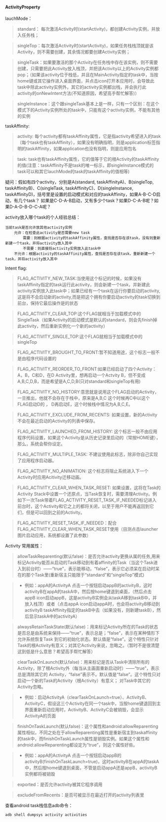 #### ActivityProperty
lauchMode：

> standard： 每次激活Activity时(startActivity)，都创建Activity实例，并放入任务栈；

> singleTop：每次激活Activity时(startActivity)，如果任务栈栈顶就是该Activity，则不需要创建，其余情况都要创建Activity实例；

> singleTask：如果要激活的那个Activity在任务栈中存在该实例，则不需要创建，只需要把此Activity放入栈顶，并把该Activity以上的Activity实例都pop；（如果该activity位于栈低，并且在MainActivity指定的task中，当按home键或其它操作进入桌面界面，并点击icon打开本应用时，会导致此task中除此activity实例外，其它的activity实例都出栈，并会执行此activity的onNewIntent方法(不知道原因，希望高手帮忙解答)）

> singleInstance：这个跟singleTask基本上是一样，只有一个区别：在这个模式下的Activity实例所处的task中，只能有这个activity实例，不能有其他的实例


taskAffinity:

> activity: 每个activity都有taskAffinity属性，它是指activity希望进入的task（每个task也有taskAffinity），如果没有明确指明，则是application标签指明的taskAffinity，如果application也没有指明，则是应用包名

> task: task也有taskAffinity属性，它的值等于它的根Activity的taskAffinity的值(注意：taskAffinity不是task的唯一标示，即singleInstance模式的task可以和其它lauchMode的task的taskAffinity的值相等)

疑问：假如有四个activity，分别是A(standard, taskAffinityA)、B(singleTop, taskAffinityB)、C(singleTask, taskAffinityC)、D(singleInstance, taskAffinityD)，括号里是设置的启动模式和对应的taskAffinity，如果A-B-C-D启动，有几个task？
如果是C-D-A-B启动，又有多少个task？如果D-C-A-B呢？如果D-A-D-B-D-C-A呢？

activity放入哪个task的个人经验总结：

    当前task是否允许放其他activity实例
        允许：在检查此activity是否需要new task
            需要：则根据activity的taskAffinity属性，查找是否存在该task，没有则重新新建一个task，并将activity放入其中
            不需要：则直接将activity实例放入此task中
        不允许：根据activity的taskAffinity属性，查找是否存在该task，重新新建一个task，并将activity放入其中

Intent flag:

> FLAG_ACTIVITY_NEW_TASK:当使用这个标记的时候，如果没有taskAffinity指定的task运行此activity，则会新建一个task，并新建此activity实例放入此task中；如果已经有一个task在运行你要启动的activity,这是将不会启动新的activity,而是把这个拥有你要启动activity的task切换到前台，保持它最后操作是的状态

> FLAG_ACTIVITY_CLEAR_TOP:这个FLAG就相当于加载模式中的SingleTask（如果Activity的启动模式是默认的standard，则会先finish掉此activity，然后重新实例化一个新的activity）

> FLAG_ACTIVITY_SINGLE_TOP:这个FLAG就相当于加载模式中的singleTop

> FLAG_ACTIVITY_BROUGHT_TO_FRONT:暂不知道用途，这个标志一般不是由程序代码设置的

> FLAG_ACTIVITY_REORDER_TO_FRONT:如果已经启动了四个Activity：A，B，C和D，在D Activity里，想再启动一个Actvity B，但不变成A,B,C,D,B，而是希望是A,C,D,B(只对standard和singleTop有用)

> FLAG_ACTIVITY_NO_HISTORY:意思就是说用这个FLAG启动的Activity，一旦推出，他就不会存在于栈中，原来是A,B,C 这个时候再C中以这个FLAG启动D的 ， D再启动E，这个时候栈中情况为A,B,C,E。

> FLAG_ACTIVITY_EXCLUDE_FROM_RECENTS: 如果设置，新的Activity不会在最近启动的Activity的列表中保存。

> FLAG_ACTIVITY_LAUNCHED_FROM_HISTORY: 这个标志一般不由应用程序代码设置，如果这个Activity是从历史记录里启动的（常按HOME键），那么，系统会帮你设定。

> FLAG_ACTIVITY_MULTIPLE_TASK: 不建议使用此标志，除非你自己实现了应用程序启动器。

> FLAG_ACTIVITY_NO_ANIMATION:  这个标志将阻止系统进入下一个Activity时应用Acitivity迁移动画。

> FLAG_ACTIVITY_CLEAR_WHEN_TASK_RESET: 如果设置，这将在Task的Activity Stack中设置一个还原点，当Task恢复时，需要清理Activity。例如下一次Task带着FLAG_ACTIVITY_RESET_TASK_IF_NEEDED标记进入前台时，这个Activity和它之上的都将关闭，以至于用户不能再返回到它们，但是可以回到之前的Activity。

> FLAG_ACTIVITY_RESET_TASK_IF_NEEDED：配合FLAG_ACTIVITY_CLEAR_WHEN_TASK_RESET使用（目测点击launcher图片启动应用，系统都设置了此参数）

Activity 常用属性：

> allowTaskReparenting(默认false)：是否允许activity更换从属的任务,用来标记Activity能否从启动的Task移动到有着affinity的Task（当这个Task进入到前台时）——“true”，表示能移动，“false”，表示它必须呆在启动时呆在的那个Task里(重新宿主只能限于“standard”和“singleTop”模式)

>- 例如：appA的ActivityA 点击一个按钮启动appB的activityB，这时activityB在appA的taskA中，然后按home键退到桌面，（然后点击appB icon启动appB，这是activityB实例会从taskA移到taskB中，并放入栈顶）或者（点击appA icon启动appA时，也会将activityB移动到activityB taskAffinity指定的taskB中去（如果没有，则新建taskB），然后显示taskA中的activityA）

> alwaysRetainTaskState(默认false)：用来标记Activity所在的Task的状态是否总是由系统来保持——“true”，表示总是；“false”，表示在某种情形下允许系统恢复Task 到它的初始化状态。默认值是“false”。这个特性只针对Task的根Activity有意义；对其它Activity来说，忽略之。（暂时不是很清楚这到低是什么意思？希望高手帮忙解答）

> clearTaskOnLaunch(默认false)：用来标记是否从Task中清除所有的Activity，除了根Activity外（每当从主画面重新启动时）——“true”，表示总是清除其它的 Activity，“false”表示不。默认值是“false”。这个特性只对启动一个新的Task的Activity（根Activity）有意义； 对Task中其它的Activity忽略。

>- 例如：启动ActivityA（clearTaskOnLaunch=true）、ActivityB、ActivityC，假设这三个Activity在同一个task中，当按home键退回到主界面重新启动应用时，ActivityB、ActivityC会被销毁，会显示ActivityA的页面

> finishOnTaskLaunch(默认false)：这个属性和android:allowReparenting属性相似，不同之处在于allowReparenting属性是重新宿主到taskaffinity的task中，而finishOnTaskLaunch属性是销毁实例。如果这个属性和android:allowReparenting都设定为“true”，则这个属性好些。

>- 例如：appA的ActivityA 点击一个按钮启动appB的activityB(finishOnTaskLaunch=true)，这时activityB在appA的taskA中，然后按home键退到桌面，不管是启动appA还是appB，activityB实例都将被销毁

> exported：是否允许activity被其它程序调用

> excludeFromRecents：是否可被显示在最近打开的activity列表里

查看android task栈信息adb命令：

    adb shell dumpsys activity activities
